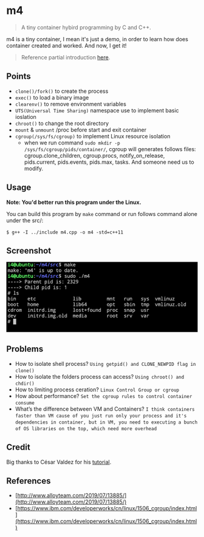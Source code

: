 # m4

> A tiny container hybird programming by C and C++.

m4 is a tiny container, I mean it's just a demo, in order to learn how does container created and worked. And now, I get it!

> Reference partial introduction [here](https://github.com/i0Ek3/m4/blob/master/intro.md).

## Points

- `clone()/fork()` to create the process
- `exec()` to load a binary image
- `clearenv()` to remove environment variables
- `UTS(Universal Time Sharing)` namespace use to implement basic ioslation
- `chroot()` to change the root directory
- `mount` & `unmount` /proc before start and exit container
- `cgroup(/sys/fs/cgroup)` to implement Linux resource isolation
    - when we run command `sudo mkdir -p /sys/fs/cgroup/pids/container/`, cgroup will generates follows files: cgroup.clone_children, cgroup.procs, notify_on_release, pids.current,  pids.events, pids.max, tasks. And someone need us to modify.

## Usage

**Note: You'd better run this program under the Linux.**

You can build this program by `make` command or run follows command alone under the src/:

```Shell
$ g++ -I ../include m4.cpp -o m4 -std=c++11
```

## Screenshot

![](https://github.com/i0Ek3/m4/blob/master/m4.png)


## Problems

- How to isolate shell process? `Using getpid() and CLONE_NEWPID flag in clone()`
- How to isolate the folders process can access? `Using chroot() and chdir()`
- How to limiting process ceration? `Linux Control Group or cgroup`
- How about performance? `Set the cgroup rules to control container consume`
- What’s the difference between VM and Containers? `I think containers faster than VM cause of you just run only your process and it's dependencies in container, but in VM, you need to executing a bunch of OS libraries on the top, which need more overhead`

## Credit

Big thanks to César Valdez for his [tutorial](http://cesarvr.github.io/post/2018-05-22-create-containers/).

## References

- [http://www.alloyteam.com/2019/07/13885/](http://www.alloyteam.com/2019/07/13885/)
- [https://www.ibm.com/developerworks/cn/linux/1506_cgroup/index.html](https://www.ibm.com/developerworks/cn/linux/1506_cgroup/index.html)
